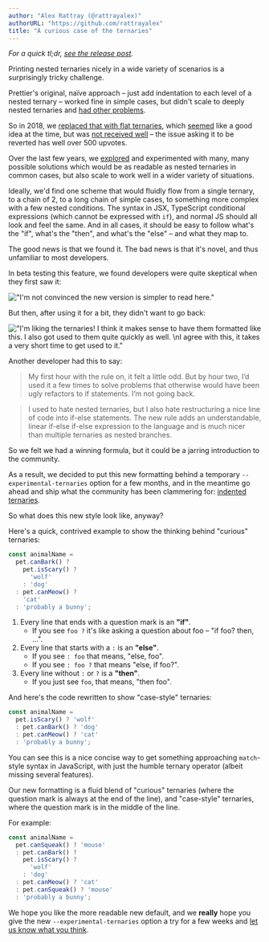 ```yaml
---
author: "Alex Rattray (@rattrayalex)"
authorURL: "https://github.com/rattrayalex"
title: "A curious case of the ternaries"
---
```


_For a quick tl;dr, [see the release post](/blog/2023/10/01/3.1.0)._

Printing nested ternaries nicely in a wide variety of scenarios is a surprisingly tricky challenge.

Prettier's original, naïve approach – just add indentation to each level of a nested ternary – worked fine in simple cases, but didn't scale to deeply nested ternaries and [had other problems](https://github.com/prettier/prettier/issues/737).

So in 2018, we [replaced that with flat ternaries](https://github.com/prettier/prettier/pull/5039), which [seemed](https://github.com/prettier/prettier/pull/4767#issuecomment-401764876) like a good idea at the time, but was [not received well](https://github.com/prettier/prettier/issues/5814) – the issue asking it to be reverted has well over 500 upvotes.

Over the last few years, we [explored](https://github.com/prettier/prettier/issues/9561) and experimented with many, many possible solutions which would be as readable as nested ternaries in common cases, but also scale to work well in a wider variety of situations.

Ideally, we'd find one scheme that would fluidly flow from a single ternary, to a chain of 2, to a long chain of simple cases, to something more complex with a few nested conditions. The syntax in JSX, TypeScript conditional expressions (which cannot be expressed with `if`), and normal JS should all look and feel the same. And in all cases, it should be easy to follow what's the "if", what's the "then", and what's the "else" – and what they map to.

The good news is that we found it. The bad news is that it's novel, and thus unfamiliar to most developers.

In beta testing this feature, we found developers were quite skeptical when they first saw it:

!["I'm not convinced the new version is simpler to read here."](https://user-images.githubusercontent.com/704302/205551054-122f2fc0-fee3-4254-912a-1b97b5cf0c04.png)

But then, after using it for a bit, they didn't want to go back:

!["I'm liking the ternaries! I think it makes sense to have them formatted like this. I also got used to them quite quickly as well. \nI agree with this, it takes a very short time to get used to it."](https://user-images.githubusercontent.com/704302/205550887-b780f6ba-b678-4620-a454-255bd5083096.png)

Another developer had this to say:

> My first hour with the rule on, it felt a little odd. But by hour two, I’d used it a few times to solve problems that otherwise would have been ugly refactors to if statements. I’m not going back.

> I used to hate nested ternaries, but I also hate restructuring a nice line of code into if-else statements. The new rule adds an understandable, linear if-else if-else expression to the language and is much nicer than multiple ternaries as nested branches.

So we felt we had a winning formula, but it could be a jarring introduction to the community.

As a result, we decided to put this new formatting behind a temporary `--experimental-ternaries` option for a few months, and in the meantime go ahead and ship what the community has been clammering for: [indented ternaries](https://github.com/prettier/prettier/pull/9559).

So what does this new style look like, anyway?

Here's a quick, contrived example to show the thinking behind "curious" ternaries:

<!-- prettier-ignore -->
```ts
const animalName =
  pet.canBark() ?
    pet.isScary() ?
      'wolf'
    : 'dog'
  : pet.canMeow() ?
    'cat'
  : 'probably a bunny';
```

1. Every line that ends with a question mark is an **"if"**.
   - If you see `foo ?` it's like asking a question about foo – "if foo? then, …".
2. Every line that starts with a `:` is an **"else"**.
   - If you see `: foo` that means, "else, foo".
   - If you see `: foo ?` that means "else, if foo?".
3. Every line without `:` or `?` is a **"then"**.
   - If you just see `foo`, that means, "then foo".

And here's the code rewritten to show "case-style" ternaries:

<!-- prettier-ignore -->
```ts
const animalName =
  pet.isScary() ? 'wolf'
  : pet.canBark() ? 'dog'
  : pet.canMeow() ? 'cat'
  : 'probably a bunny';
```

You can see this is a nice concise way to get something approaching `match`-style syntax in JavaScript, with just the humble ternary operator (albeit missing several features).

Our new formatting is a fluid blend of "curious" ternaries (where the question mark is always at the end of the line), and "case-style" ternaries, where the question mark is in the middle of the line.

For example:

<!-- prettier-ignore -->
```ts
const animalName =
  pet.canSqueak() ? 'mouse'
  : pet.canBark() ?
    pet.isScary() ?
      'wolf'
    : 'dog'
  : pet.canMeow() ? 'cat'
  : pet.canSqueak() ? 'mouse'
  : 'probably a bunny';
```

We hope you like the more readable new default, and we **really** hope you give the new `--experimental-ternaries` option a try for a few weeks and [let us know what you think](https://forms.gle/vwEuboCobTVhEkt66).
